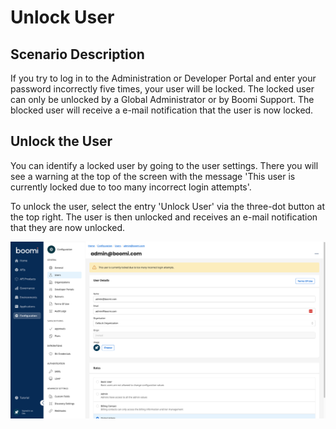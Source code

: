 # Unlock User

<head>
  <meta name="guidename" content="API Management"/>
  <meta name="context" content="GUID-5fc4e29d-a0d4-4f4d-bb75-2f9265810591"/>
</head>

## Scenario Description

If you try to log in to the Administration or Developer Portal and enter your password incorrectly five times, your user will be locked. The locked user can only be unlocked by a Global Administrator or by Boomi Support. The blocked user will receive a e-mail notification that the user is now locked.

## Unlock the User

You can identify a locked user by going to the user settings. There you will see a warning at the top of the screen with the message 'This user is currently locked due to too many incorrect login attempts'.

To unlock the user, select the entry 'Unlock User' via the three-dot button at the top right. The user is then unlocked and receives an e-mail notification that they are now unlocked.

![Unlock User](../Images/img-cp-unlock_user.png)
